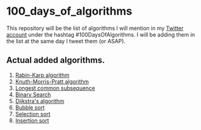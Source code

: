 # 100_days_of_algorithms

This repository will be the list of algorithms I will mention in my [Twitter account](https://twitter.com/antonio_g_f)
under the hashtag #100DaysOfAlgorithms. I will be adding them in the list at the same day I tweet them (or ASAP).

## Actual added algorithms.
1. [Rabin-Karp algorithm](https://en.wikipedia.org/wiki/Rabin%E2%80%93Karp_algorithm)
2. [Knuth-Morris-Pratt algorithm](https://en.wikipedia.org/wiki/Knuth%E2%80%93Morris%E2%80%93Pratt_algorithm)
3. [Longest common subsequence](https://en.wikipedia.org/wiki/Longest_common_subsequence_problem)
4. [Binary Search](https://en.wikipedia.org/wiki/Binary_search_algorithm)
5. [Dijkstra's algorithm](https://en.wikipedia.org/wiki/Dijkstra%27s_algorithm)
6. [Bubble sort](https://en.wikipedia.org/wiki/Bubble_sort)
7. [Selection sort](https://en.wikipedia.org/wiki/Selection_sort)
8. [Insertion sort](https://en.wikipedia.org/wiki/Insertion_sort)